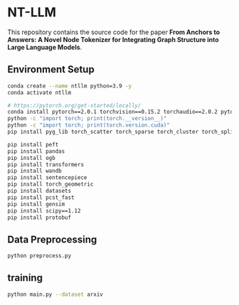 # NT-LLM
This repository contains the source code for the paper **From Anchors to Answers: A Novel Node Tokenizer for
Integrating Graph Structure into Large Language Models**.

## Environment Setup
```bash
conda create --name ntllm python=3.9 -y
conda activate ntllm

# https://pytorch.org/get-started/locally/
conda install pytorch==2.0.1 torchvision==0.15.2 torchaudio==2.0.2 pytorch-cuda=11.8 -c pytorch -c nvidia
python -c "import torch; print(torch.__version__)"
python -c "import torch; print(torch.version.cuda)"
pip install pyg_lib torch_scatter torch_sparse torch_cluster torch_spline_conv -f https://data.pyg.org/whl/torch-2.0.1+cu118.html

pip install peft
pip install pandas
pip install ogb
pip install transformers
pip install wandb
pip install sentencepiece
pip install torch_geometric
pip install datasets
pip install pcst_fast
pip install gensim
pip install scipy==1.12
pip install protobuf
```

## Data Preprocessing
```bash
python preprocess.py
```

## training
```bash
python main.py --dataset arxiv
```
